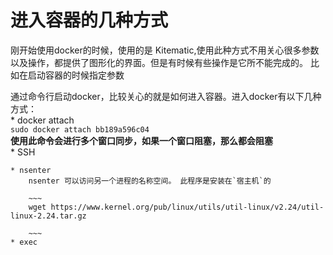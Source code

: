 # 进入容器的几种方式  
刚开始使用docker的时候，使用的是 Kitematic,使用此种方式不用关心很多参数以及操作，都提供了图形化的界面。但是有时候有些操作是它所不能完成的。 比如在启动容器的时候指定参数   

通过命令行启动docker，比较关心的就是如何进入容器。进入docker有以下几种方式：  
    * docker attach  
        `sudo docker attach bb189a596c04`  
        __使用此命令会进行多个窗口同步，如果一个窗口阻塞，那么都会阻塞__  
    * SSH  
        
    * nsenter  
        nsenter 可以访问另一个进程的名称空间。 此程序是安装在`宿主机`的  
        
        ~~~
        wget https://www.kernel.org/pub/linux/utils/util-linux/v2.24/util-linux-2.24.tar.gz  
        
        ~~~
    * exec  
    
